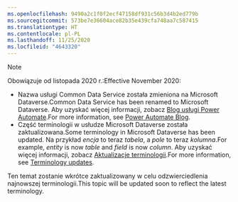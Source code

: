 ```yaml
---
ms.openlocfilehash: 9490a2c1f0f2ecf47158df931c56b3d4b2ed779b
ms.sourcegitcommit: 573be7e36604ace82b35e439cfa748aa7c587415
ms.translationtype: HT
ms.contentlocale: pl-PL
ms.lasthandoff: 11/25/2020
ms.locfileid: "4643320"
---
```

> [!NOTE]
> <span data-ttu-id="fa3d5-101">Obowiązuje od listopada 2020 r.:</span><span class="sxs-lookup"><span data-stu-id="fa3d5-101">Effective November 2020:</span></span>
>
> - <span data-ttu-id="fa3d5-102">Nazwa usługi Common Data Service została zmieniona na Microsoft Dataverse.</span><span class="sxs-lookup"><span data-stu-id="fa3d5-102">Common Data Service has been renamed to Microsoft Dataverse.</span></span> <span data-ttu-id="fa3d5-103">Aby uzyskać więcej informacji, zobacz [Blog usługi Power Automate](https://aka.ms/PAuAppBlog).</span><span class="sxs-lookup"><span data-stu-id="fa3d5-103">For more information, see [Power Automate Blog](https://aka.ms/PAuAppBlog).</span></span>
> - <span data-ttu-id="fa3d5-104">Część terminologii w usłudze Microsoft Dataverse została zaktualizowana.</span><span class="sxs-lookup"><span data-stu-id="fa3d5-104">Some terminology in Microsoft Dataverse has been updated.</span></span> <span data-ttu-id="fa3d5-105">Na przykład *encja* to teraz *tabela*, a *pole* to teraz *kolumna*.</span><span class="sxs-lookup"><span data-stu-id="fa3d5-105">For example, *entity* is now *table* and *field* is now *column*.</span></span> <span data-ttu-id="fa3d5-106">Aby uzyskać więcej informacji, zobacz [Aktualizacje terminologii](https://go.microsoft.com/fwlink/?linkid=2147247).</span><span class="sxs-lookup"><span data-stu-id="fa3d5-106">For more information, see [Terminology updates](https://go.microsoft.com/fwlink/?linkid=2147247).</span></span>
>
> <span data-ttu-id="fa3d5-107">Ten temat zostanie wkrótce zaktualizowany w celu odzwierciedlenia najnowszej terminologii.</span><span class="sxs-lookup"><span data-stu-id="fa3d5-107">This topic will be updated soon to reflect the latest terminology.</span></span>
